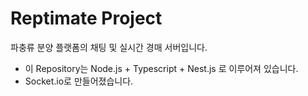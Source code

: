 # Reptimate Project

파충류 분양 플랫폼의 채팅 및 실시간 경매 서버입니다.

- 이 Repository는 Node.js + Typescript + Nest.js 로 이루어져 있습니다.
- Socket.io로 만들어졌습니다.

